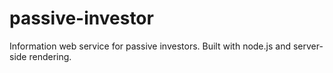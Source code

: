# passive-investor

Information web service for passive investors.
Built with node.js and server-side rendering.
